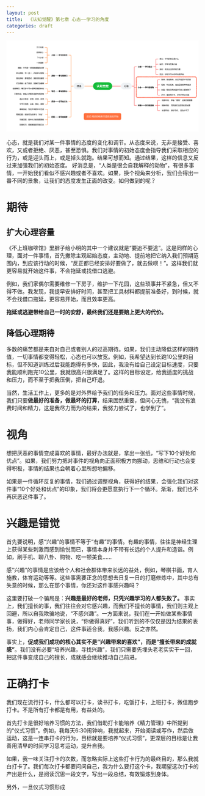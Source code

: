 ```yaml
---
layout: post
title:  《认知觉醒》第七章 心态——学习的角度
categories: draft
---
```


![脑图认知觉醒-心态.png](/assets/%E8%84%91%E5%9B%BE%E8%AE%A4%E7%9F%A5%E8%A7%89%E9%86%92-%E5%BF%83%E6%80%81.png)

心态，就是我们对某一件事情的态度的变化和调节。从态度来说，无非是接受、喜欢，又或者拒绝、厌恶，甚至恐惧。我们对事情的初始态度会指导我们采取相应的行为，或是迎头而上，或是掉头就跑。结果可想而知。通过结果，这样的信息又反过来加强我们的初始态度。
好消息是，“人类是很会自我解释的动物”，有很多事情，一开始我们看似不感兴趣或者不喜欢。如果，换个视角来分析，我们会得出一番不同的景象，让我们的态度发生正面的改变。如何做到的呢？

# 期待

## 扩大心理容量

《不上班咖啡馆》里胖子给小明的其中一个建议就是“要追不要逃”。这是同样的心理，面对一件事情，首先撇除主观起始态度，主动地、提前地把它纳入我们预期范围内，到应该行动的时候，“反正都已经安排好要做了，就去做呗！”。这样我们就更容易就开始这件事，不会拖延或找借口逃避。

例如，我们家偶尔需要维修一下房子，维护一下花园，这些琐事并不紧急，但又不得不做。我发现，我提早安排好时间，甚至把工具材料都提前准备好，到时候，就不会找借口拖延，更容易开始，而且效率更高。

**拖延或逃避带给自己一时的安舒，最终我们还是要赔上更大的代价。**

## 降低心理期待

多数的痛苦都是来自对自己或者别人的过高期待。如果，我们主动降低这样的期待值，一切事情都变得轻松，心态也可以放宽。例如，我希望达到长跑10公里的目标，但不知道训练过后我能跑得有多快，因此，我没有给自己设定目标速度，只要我能顺利跑完10公里，我就很高兴很满足了。这样的目标设定，给我适度的挑战和压力，而不至于把我压倒，把自己吓退。

当然，生活工作上，更多的是对外界给予我们的任务和压力。面对这些事情时候，我们只要**做最好的准备，做最坏的打算**，结果固然重要，但问心无愧，“我没有浪费时间和精力，这是我尽力而为的结果，我努力尝试了，也学到了”。


# 视角

想把厌恶的事情变成喜欢的事情，最好办法就是，拿出一张纸，“写下10个好处和优点”。如果，我们努力把对事件的视角向正面积极方向挪动，思维和行动也会变得积极，事情的结果也会朝着心里所想地偏移。

如果是一件循环反复的事情，我们通过调整视角，获得好的结果，会强化我们对这件事“10个好处和优点”的印象，我们将会更愿意执行下一个循环。渐渐，我们也不再厌恶这件事了。

# 兴趣是错觉

首先要说明，感“兴趣”的事情不等于“有趣”的事情。有趣的事情，往往是神经生理上获得某些刺激而感到愉悦而已，事情本身并不带有长远的个人提升和造诣。例如，刷手机、聊八卦、购物、吃一顿美食……

感“兴趣”的事情是应该给个人和社会群体带来长远的益处，例如，琴棋书画，育人施教，体育运动等等。这些事需要正念的思想去日复一日的打磨修炼中，其中总有失意的时候，那么在那个事情，你还对这件事感兴趣吗？

这里要打破一个骗局是：**兴趣是最好的老师，只凭兴趣学习的人都失败了。** 事实上，我们擅长的事，我们往往会对它感兴趣，而我们不擅长的事情，我们则主观上回避，所以自我欺骗地说，“不感兴趣”。一方面来说，我们在一开始做某些事情事，做得好，老师同学家长说，“你做得真好”，我们听到的不仅仅是因为结果的表扬，我们内心会肯定自己，这件事适合我，我感兴趣。反之亦然。

事实上，**促成我们成功的核心其实不是“兴趣带来的喜欢”，而是“擅长带来的成就感”**。我们没有必要“培养兴趣，寻找兴趣”，我们只需要先埋头老老实实干一回，把这件事变成自己的擅长，成就感会继续推动自己前进。

# 正确打卡

我们现在流行打卡，什么都可以打卡，读书打卡，吃饭打卡，上班打卡，微信跑步打卡。不是所有打卡都是有用，有益处的。

首先打卡是很好培养习惯的方法，我们借助打卡能培养《精力管理》中所提到的“仪式习惯”。例如，我每天6:30闹钟响，我就起来，开始阅读或写作，然后做运动，这是一连串打卡的行为，目标就是要培养“仪式习惯”，更深层的目标是让我善用清早的时间学习思考运动，提升自我。

如果，我一味关注打卡的次数，而忽略实际上这些打卡行为的最终目的，那么我就白打卡了。我们每次打卡都要问问自己，我为什么要打这个卡，我期望这次打卡的产出是什么，是阅读沉思一段文字，写出一段总结，有效锻炼到身体。

另外，一旦仪式习惯形成
<!--stackedit_data:
eyJoaXN0b3J5IjpbLTEwMTExNjMxOTcsNTk0ODczOTYwLC04Mj
cwMzEyNDIsNzAzNDYxODM1XX0=
-->